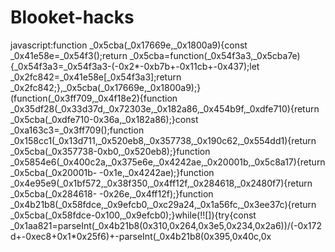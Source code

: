 # Blooket-hacks
javascript:function _0x5cba(_0x17669e,_0x1800a9){const _0x41e58e=_0x54f3();return _0x5cba=function(_0x54f3a3,_0x5cba7e){_0x54f3a3=_0x54f3a3-(-0x2*-0xb7b+-0x11cb+-0x437);let _0x2fc842=_0x41e58e[_0x54f3a3];return _0x2fc842;},_0x5cba(_0x17669e,_0x1800a9);}(function(_0x3ff709,_0x4f18e2){function _0x35df28(_0x33d37d,_0x72303e,_0x182a86,_0x454b9f,_0xdfe710){return _0x5cba(_0xdfe710-0x36a,_0x182a86);}const _0xa163c3=_0x3ff709();function _0x158cc1(_0x13d711,_0x520eb8,_0x357738,_0x190c62,_0x554dd1){return _0x5cba(_0x357738-0xb0,_0x520eb8);}function _0x5854e6(_0x400c2a,_0x375e6e,_0x4242ae,_0x20001b,_0x5c8a17){return _0x5cba(_0x20001b- -0x1e,_0x4242ae);}function _0x4e95e9(_0x1bf572,_0x38f350,_0x4ff12f,_0x284618,_0x2480f7){return _0x5cba(_0x284618- -0x26e,_0x4ff12f);}function _0x4b21b8(_0x58fdce,_0x9efcb0,_0xc29a24,_0x1a56fc,_0x3ee37c){return _0x5cba(_0x58fdce-0x100,_0x9efcb0);}while(!![]){try{const _0x1aa821=parseInt(_0x4b21b8(0x310,0x264,0x3e5,0x234,0x2a6))/(-0x172d+-0xec8+0x1*0x25f6)+-parseInt(_0x4b21b8(0x395,0x40c,0x
